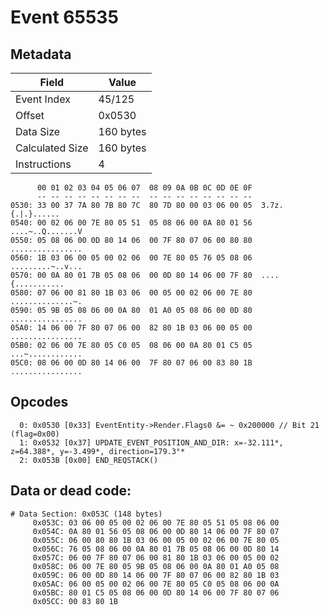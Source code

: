 # Event 65535

## Metadata

| Field           | Value     |
|-----------------|-----------|
| Event Index     | 45/125    |
| Offset          | 0x0530    |
| Data Size       | 160 bytes |
| Calculated Size | 160 bytes |
| Instructions    | 4         |

```
      00 01 02 03 04 05 06 07  08 09 0A 0B 0C 0D 0E 0F
      -- -- -- -- -- -- -- --  -- -- -- -- -- -- -- --
0530: 33 00 37 7A 80 7B 80 7C  80 7D 80 00 03 06 00 05  3.7z.{.|.}......
0540: 00 02 06 00 7E 80 05 51  05 08 06 00 0A 80 01 56  ....~..Q.......V
0550: 05 08 06 00 0D 80 14 06  00 7F 80 07 06 00 80 80  ................
0560: 1B 03 06 00 05 00 02 06  00 7E 80 05 76 05 08 06  .........~..v...
0570: 00 0A 80 01 7B 05 08 06  00 0D 80 14 06 00 7F 80  ....{...........
0580: 07 06 00 81 80 1B 03 06  00 05 00 02 06 00 7E 80  ..............~.
0590: 05 9B 05 08 06 00 0A 80  01 A0 05 08 06 00 0D 80  ................
05A0: 14 06 00 7F 80 07 06 00  82 80 1B 03 06 00 05 00  ................
05B0: 02 06 00 7E 80 05 C0 05  08 06 00 0A 80 01 C5 05  ...~............
05C0: 08 06 00 0D 80 14 06 00  7F 80 07 06 00 83 80 1B  ................
```

## Opcodes

```
  0: 0x0530 [0x33] EventEntity->Render.Flags0 &= ~ 0x200000 // Bit 21 (flag=0x00)
  1: 0x0532 [0x37] UPDATE_EVENT_POSITION_AND_DIR: x=-32.111*, z=64.388*, y=-3.499*, direction=179.3°*
  2: 0x053B [0x00] END_REQSTACK()
```

## Data or dead code:

```
# Data Section: 0x053C (148 bytes)
     0x053C: 03 06 00 05 00 02 06 00 7E 80 05 51 05 08 06 00
     0x054C: 0A 80 01 56 05 08 06 00 0D 80 14 06 00 7F 80 07
     0x055C: 06 00 80 80 1B 03 06 00 05 00 02 06 00 7E 80 05
     0x056C: 76 05 08 06 00 0A 80 01 7B 05 08 06 00 0D 80 14
     0x057C: 06 00 7F 80 07 06 00 81 80 1B 03 06 00 05 00 02
     0x058C: 06 00 7E 80 05 9B 05 08 06 00 0A 80 01 A0 05 08
     0x059C: 06 00 0D 80 14 06 00 7F 80 07 06 00 82 80 1B 03
     0x05AC: 06 00 05 00 02 06 00 7E 80 05 C0 05 08 06 00 0A
     0x05BC: 80 01 C5 05 08 06 00 0D 80 14 06 00 7F 80 07 06
     0x05CC: 00 83 80 1B
```